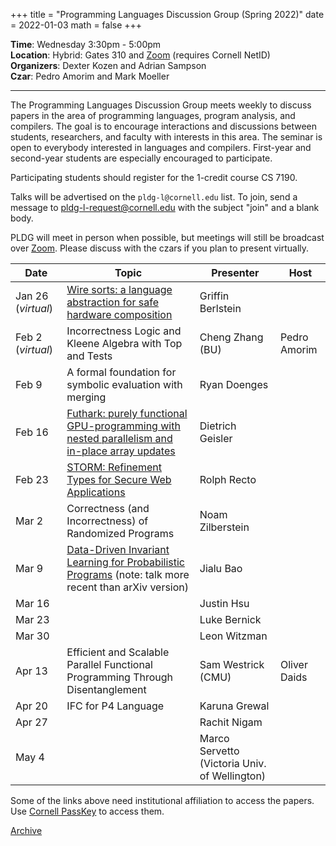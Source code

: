 +++
title = "Programming Languages Discussion Group (Spring 2022)"
date = 2022-01-03
math = false
+++

**Time**: Wednesday 3:30pm - 5:00pm <br/>
**Location**: Hybrid: Gates 310 and [Zoom][] (requires Cornell NetID) <br/>
**Organizers**: Dexter Kozen and Adrian Sampson <br/>
**Czar**: Pedro Amorim and Mark Moeller

---

The Programming Languages Discussion Group meets weekly to discuss papers in the
area of programming languages, program analysis, and compilers. The goal is to
encourage interactions and discussions between students, researchers, and
faculty with interests in this area. The seminar is open to everybody interested
in languages and compilers. First-year and second-year students are especially encouraged to participate. 

Participating students should register for the 1-credit course CS 7190.


Talks will be advertised on the `pldg-l@cornell.edu` list. To join, send a
message to [pldg-l-request@cornell.edu][join-pldg] with the subject "join" and a
blank body.

PLDG will meet in person when possible, but meetings will still be broadcast
over [Zoom][]. Please discuss with the czars if you plan to present virtually.


| Date    | Topic       | Presenter | Host |
|---------|-------------|-----------|------|
| Jan 26 (_virtual_) | [Wire sorts: a language abstraction for safe hardware composition][wiresorts] | Griffin Berlstein |  |
| Feb 2 (_virtual_) | Incorrectness Logic and Kleene Algebra with Top and Tests | Cheng Zhang (BU) | Pedro Amorim | 
| Feb 9 | A formal foundation for symbolic evaluation with merging | Ryan Doenges |  |
| Feb 16 | [Futhark: purely functional GPU-programming with nested parallelism and in-place array updates][futhark] | Dietrich Geisler |  |
| Feb 23 | [STORM: Refinement Types for Secure Web Applications][storm] | Rolph Recto |  |
| Mar 2 | Correctness (and Incorrectness) of Randomized Programs | Noam Zilberstein |  |
| Mar 9 | [Data-Driven Invariant Learning for Probabilistic Programs][learnpp] (note: talk more recent than arXiv version) | Jialu Bao |  |
| Mar 16 | | Justin Hsu |  | 
| Mar 23 | | Luke Bernick |  |
| Mar 30 | | Leon Witzman |  |
| Apr 13 | Efficient and Scalable Parallel Functional Programming Through Disentanglement | Sam Westrick (CMU) | Oliver Daids |
| Apr 20 | IFC for P4 Language | Karuna Grewal |  |
| Apr 27 | | Rachit Nigam |  |
| May 4 | | Marco Servetto (Victoria Univ. of Wellington) |  |


[wiresorts]: https://dl.acm.org/doi/10.1145/3453483.3454037
[futhark]: https://dl.acm.org/doi/10.1145/3062341.3062354
[storm]: https://www.usenix.org/conference/osdi21/presentation/lehmann
[learnpp]:https://arxiv.org/abs/2106.05421

Some of the links above need institutional affiliation to access the papers.
Use [Cornell PassKey](https://www.library.cornell.edu/services/apps/passkey)
to access them.

[Archive](../)

[join-pldg]: mailto:pldg-l-request@cornell.edu?subject=join
[zoom]: https://cornell.zoom.us/j/231639869?pwd=UHNVcnY3ZXVydk5pcTRyQk5ncEhJZz09
